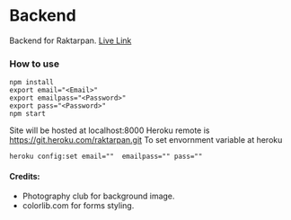 # Backend
Backend for Raktarpan.
<a href="https://raktarpan.herokuapp.com/">Live Link</a><br>

### How to use
```
npm install
export email="<Email>"
export emailpass="<Password>" 
export pass="<Password>" 
npm start
```
Site will be hosted at localhost:8000 
Heroku remote is https://git.heroku.com/raktarpan.git
To set envornment variable at heroku
```
heroku config:set email=""  emailpass="" pass=""
```

#### Credits:
- Photography club for background image.
- colorlib.com for forms styling.
